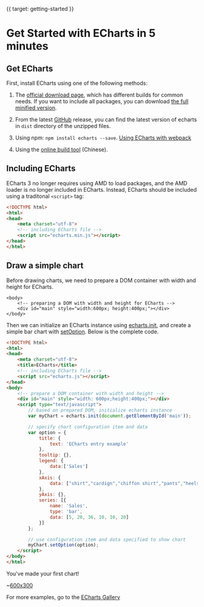 {{ target: getting-started }}
# Get Started with ECharts in 5 minutes

## Get ECharts

First, install ECharts using one of the following methods:

1. The [official download page](https://ecomfe.github.io/echarts-doc/public/en/download.html), which has different builds for common needs. If you want to include all packages, you can download [the full minified version](http://echarts.baidu.com/dist/echarts.min.js).

2. From the latest [GitHub](https://github.com/ecomfe/echarts) release, you can find the latest version of echarts in `dist` directory of the unzipped files.

3. Using npm: `npm install echarts --save`. [Using ECharts with webpack](https://ecomfe.github.io/echarts-doc/public/en/tutorial.html#Use%20ECharts%20with%20webpack)

4. Using the [online build tool](http://echarts.baidu.com/builder.html) (Chinese).

## Including ECharts

ECharts 3 no longer requires using AMD to load packages, and the AMD loader is no longer included in ECharts. Instead, ECharts should be included using a traditonal `<script>` tag:

```html
<!DOCTYPE html>
<html>
<head>
    <meta charset="utf-8">
    <!-- including ECharts file -->
    <script src="echarts.min.js"></script>
</head>
</html>
```

## Draw a simple chart

Before drawing charts, we need to prepare a DOM container with width and height for ECharts.

```
<body>
    <!-- preparing a DOM with width and height for ECharts -->
    <div id="main" style="width:600px; height:400px;"></div>
</body>
```

Then we can initialize an ECharts instance using [echarts.init](api.html#echarts.init), and create a simple bar chart with [setOption](api.html#echartsInstance.setOption). Below is the complete code.


```html
<!DOCTYPE html>
<html>
<head>
    <meta charset="utf-8">
    <title>ECharts</title>
    <!-- including ECharts file -->
    <script src="echarts.js"></script>
</head>
<body>
    <!-- prepare a DOM container with width and height -->
    <div id="main" style="width: 600px;height:400px;"></div>
    <script type="text/javascript">
        // based on prepared DOM, initialize echarts instance
        var myChart = echarts.init(document.getElementById('main'));

        // specify chart configuration item and data
        var option = {
            title: {
                text: 'ECharts entry example'
            },
            tooltip: {},
            legend: {
                data:['Sales']
            },
            xAxis: {
                data: ["shirt","cardign","chiffon shirt","pants","heels","socks"]
            },
            yAxis: {},
            series: [{
                name: 'Sales',
                type: 'bar',
                data: [5, 20, 36, 10, 10, 20]
            }]
        };

        // use configuration item and data specified to show chart
        myChart.setOption(option);
    </script>
</body>
</html>
```

You've made your first chart!

~[600x300](${galleryViewPath}doc-example/getting-started&reset=1&edit=1)

For more examples, go to the [ECharts Gallery](${galleryEditorPath}doc-example/getting-started)
